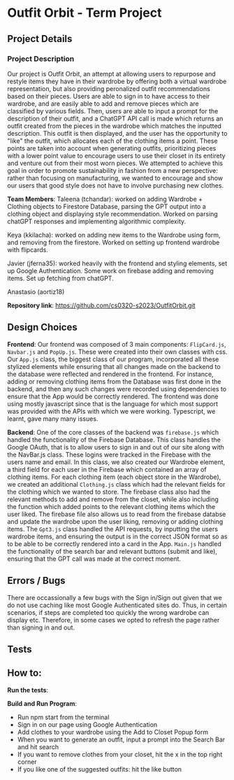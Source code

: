 # Outfit Orbit - Term Project
## Project Details 
### Project Description
Our project is Outfit Orbit, an attempt at allowing users to repurpose and restyle items they have in their wardrobe by offering both a virtual wardrobe representation, but also providing peronalized outfit recommendations based on their pieces. Users are able to sign in to have access to their wardrobe, and are easily able to add and remove pieces which are classified by various fields. Then, users are able to input a prompt for the description of their outfit, and a ChatGPT API call is made which returns an outfit created from the pieces in the wardrobe which matches the inputted description. This outfit is then displayed, and the user has the opportunity to "like" the outfit, which allocates each of the clothing items a point. These points are taken into account when generating outfits, prioritizing pieces with a lower point value to encourage users to use their closet in its entirety and venture out from their most worn pieces. 
We attempted to achieve this goal in order to promote sustainability in fashion from a new perspective: rather than focusing on manufacturing, we wanted to encourage and show our users that good style does not have to involve purchasing new clothes. 

**Team Members**:
Taleena (tchandar): worked on adding Wardrobe + Clothing objects to Firestore Database, parsing the GPT output into a clothing object and displaying style recommendation. Worked on parsing chatGPT responses and implementing algorithmic complexity.

Keya (kkilacha): worked on adding new items to the Wardrobe using form, and removing from the firestore. Worked on setting up frontend wardrobe with flipcards.

Javier (jferna35): worked heavily with the frontend and styling elements, set up Google Authentication. Some work on firebase adding 
and removing items. Set up fetching from chatGPT.

Anastasio (aortiz18)

**Repository link**: https://github.com/cs0320-s2023/OutfitOrbit.git

## Design Choices

**Frontend**: Our frontend was composed of 3 main components: `FlipCard.js`, `Navbar.js` and `PopUp.js`. These were created into their own classes with css. Our `App.js` class, the biggest class of our program, incorporated all these stylized elements while ensuring that all changes made on the backend to the database were reflected and rendered in the frontend. For instance, adding or removing clothing items from the Database was first done in the backend, and then any such changes were recorded using dependencies to ensure that the App would be correctly rendered. The frontend was done using mostly javascript since that is the language for which most support was provided with the APIs with which we were working. Typescript, we learnt, gave many many issues.

**Backend**: One of the core classes of the backend was `firebase.js` which handled the functionality of the Firebase Database. This class handles the Google OAuth, that is to allow users to sign in and out of our site along with the NavBar.js class. These logins were tracked in the Firebase with the users name and email. In this class, we also created our Wardrobe element, a third field for each user in the Firebase which contained an array of clothing items. For each clothing item (each object store in the Wardrobe), we created an additional `Clothing.js` class which had the relevant fields for the clothing which we wanted to store. The firebase class also had the relevant methods to add and remove from the closet, while also including the function which added points to the relevant clothing items which the user liked. The firebase file also allows us to read from the firebase databse and update the wardrobe upon the user liking, removing or adding clothing items. The `Gpt3.js` class handled the API requests, by inputting the users wardrobe items, and ensuring the output is in the correct JSON format so as to be able to be correctly rendered into a card in the App. `Main.js` handled the functionality of the search bar and relevant buttons (submit and like), ensuring that the GPT call was made at the correct moment.

## Errors / Bugs

There are occassionally a few bugs with the Sign in/Sign out given that we do not use caching like most Google Authenticated sites do. Thus, in certain scenarios, if steps are completed too quickly the wrong wardrobe can display etc. Therefore, in some cases we opted to refresh the page rather than signing in and out.

## Tests


## How to:

**Run the tests**: 

**Build and Run Program**: 
- Run npm start from the terminal 
- Sign in on our page using Google Authentication 
- Add clothes to your wardrobe using the Add to Closet Popup form 
- When you want to generate an outfit, input a prompt into the Search Bar and hit search 
- If you want to remove clothes from your closet, hit the x in the top right corner 
- If you like one of the suggested outfits: hit the like button 
